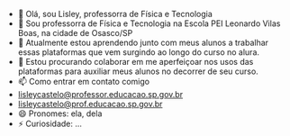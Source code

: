 - 👋 Olá, sou Lisley, professorra de Física e Tecnologia
- 👀 Sou professorra de Física e Tecnologia na Escola PEI Leonardo Vilas Boas, na cidade de Osasco/SP
- 🌱 Atualmente estou aprendendo junto com meus alunos a trabalhar essas plataformas que vem surgindo ao longo do curso no alura.
- 💞️ Estou procurando colaborar em me aperfeiçoar nos usos das plataformas para auxiliar meus alunos no decorrer de seu curso.
- 📫 Como entrar em contato comigo
- lisleycastelo@professor.educacao.sp.gov.br
- lisleycastelo@prof.educacao.sp.gov.br  
- 😄 Pronomes: ela, dela
- ⚡ Curiosidade: ...

<!---
ProfLiss/ProfLiss is a ✨ special ✨ repository because its `README.md` (this file) appears on your GitHub profile.
You can click the Preview link to take a look at your changes.
--->
